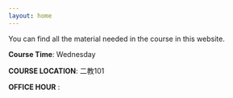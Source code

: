 ```yaml
---
layout: home
---
```

You can find all the material needed in the course in this website.

**Course Time**: Wednesday

**COURSE LOCATION**: 二教101  

**OFFICE HOUR** : 
